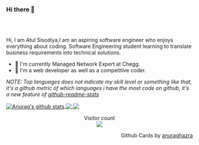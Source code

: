 
### Hi there 👋



<br />
<br />

Hi, I am Atul Sisodiya,I am an aspiring software engineer who enjoys everything about coding.
Software Engineering student learning to translate business requirements into technical solutions.

- 🌱 I'm currently Managed Network Expert at Chegg.
- 🌱 I'm a web developer as well as a competitive coder.


<!--- 
  if you have forked this to use on your profile, 
  Change the `github-readme-stats.anuraghazra1.vercel.app` to `github-readme-stats.vercel.app` 
--->

<!-- Change the `github-readme-stats.anuraghazra1.vercel.app` to `github-readme-stats.vercel.app`  -->

*NOTE: Top languages does not indicate my skill level or something like that, it's a github metric of which languages i have the most code on github, it's a new feature of [github-readme-stats](https://github.com/anuraghazra/github-readme-stats)*


<a href="https://github.com/anuraghazra/github-readme-stats">
  <img align="center" src="https://github-readme-stats.vercel.app/api?username=AtulSisodiya&show_icons=true&include_all_commits=true&theme=radical" alt="Anurag's github stats" />
</a>
<a href="https://github.com/anuraghazra/github-readme-stats">
  <!-- Change the `github-readme-stats.anuraghazra1.vercel.app` to `github-readme-stats.vercel.app`  -->
  <img align="center" src="https://github-readme-stats.vercel.app/api/top-langs/?username=AtulSisodiya&layout=compact&theme=radical&hide=html,css,hack&langs_count=7" />
</a>
<a href="https://github.com/AtulSisodiya/Atul_Sisodiya_resume.github.io">
  <!-- Change the `github-readme-stats.anuraghazra1.vercel.app` to `github-readme-stats.vercel.app`  -->
  <img align="center" src="https://github-readme-stats.anuraghazra1.vercel.app/api/pin/?username=anuraghazra&repo=Atul_Sisodiya_resume.github.io&theme=radical" />
</a>
<p align="center"> 
  Visitor count<br>
  <img src="https://profile-counter.glitch.me/AtulSisodiya/count.svg" />
</p>

<p align="right">
Github Cards by <a href="https://github.com/anuraghazra">anuraghazra</a>
</p>
